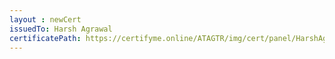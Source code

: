 ```yaml
--- 
layout : newCert 
issuedTo: Harsh Agrawal
certificatePath: https://certifyme.online/ATAGTR/img/cert/panel/HarshAgrawal_67e52.png
--- 
```

